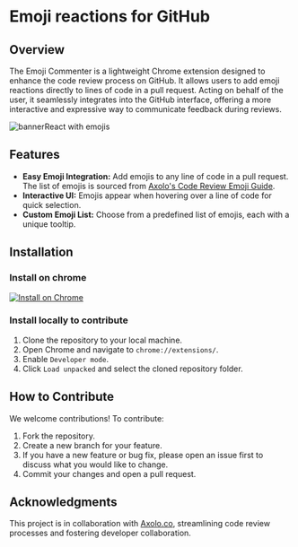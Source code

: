 # Emoji reactions for GitHub 

## Overview

The Emoji Commenter is a lightweight Chrome extension designed to enhance the code review process on GitHub. It allows users to add emoji reactions directly to lines of code in a pull request. Acting on behalf of the user, it seamlessly integrates into the GitHub interface, offering a more interactive and expressive way to communicate feedback during reviews.

![bannerReact with emojis](https://github.com/axolo-co/github-emoji-commenter-extension/assets/10532381/d39912fe-2941-4575-8c0a-b07832c7ef17)


## Features

- **Easy Emoji Integration:** Add emojis to any line of code in a pull request. The list of emojis is sourced from [Axolo's Code Review Emoji Guide](https://github.com/axolo-co/developer-resources/tree/main/code-review-emoji-guide).
- **Interactive UI:** Emojis appear when hovering over a line of code for quick selection.
- **Custom Emoji List:** Choose from a predefined list of emojis, each with a unique tooltip.

## Installation
### Install on chrome
[![Install on Chrome](https://img.shields.io/badge/-Install%20on%20Chrome-blue?style=for-the-badge&logo=googlechrome&logoColor=white)](https://chromewebstore.google.com/detail/emoji-reactions-for-githu/lpnemaljfnjdoiinabghjhlfekceakpf)

### Install locally to contribute

1. Clone the repository to your local machine.
2. Open Chrome and navigate to `chrome://extensions/`.
3. Enable `Developer mode`.
4. Click `Load unpacked` and select the cloned repository folder.

## How to Contribute

We welcome contributions! To contribute:

1. Fork the repository.
2. Create a new branch for your feature.
3. If you have a new feature or bug fix, please open an issue first to discuss what you would like to change.
4. Commit your changes and open a pull request.

## Acknowledgments

This project is in collaboration with [Axolo.co](https://axolo.co), streamlining code review processes and fostering developer collaboration.

